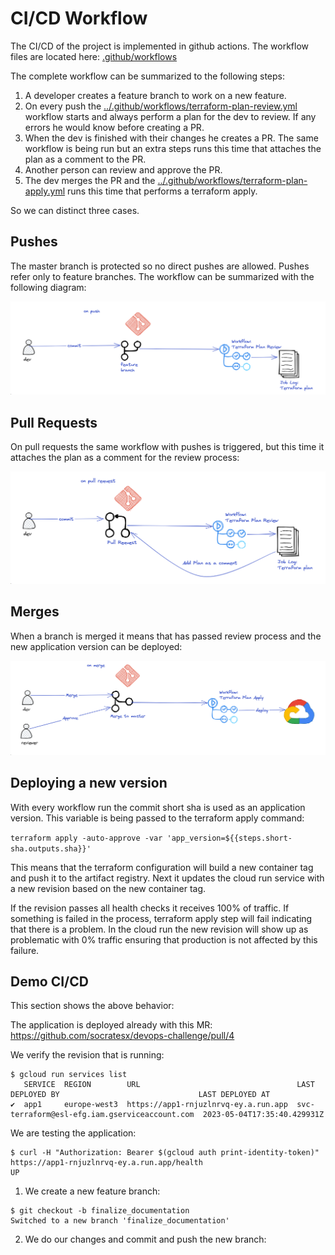 # CI/CD Workflow

The CI/CD of the project is implemented in github actions. The workflow files are located here: [.github/workflows](.github/workflows)

The complete workflow can be summarized to the following steps:
1. A developer creates a feature branch to work on a new feature.
2. On every push the [../.github/workflows/terraform-plan-review.yml](../.github/workflows/terraform-plan-review.yml) workflow 
starts and always perform a plan for the dev to review. If any errors he would know before creating a PR. 
3. When the dev is finished with their changes he creates a PR. The same workflow is being run but an extra steps runs
this time that attaches the plan as a comment to the PR.
4. Another person can review and approve the PR. 
5. The dev merges the PR and the [../.github/workflows/terraform-plan-apply.yml](../.github/workflows/terraform-plan-apply.yml) 
runs this time that performs a terraform apply.

So we can distinct three cases.

## Pushes

The master branch is protected so no direct pushes are allowed. Pushes refer only to feature branches. The workflow can 
be summarized with the following diagram:

![](CI-Workflow-on-push.png)

## Pull Requests

On pull requests the same workflow with pushes is triggered, but this time it attaches the plan as a comment for the
review process:

![](CI-Workflow-on-PR.png)

## Merges

When a branch is merged it means that has passed review process and the new application version can be deployed:

![](CI-Workflow-on-Merge.png)

## Deploying a new version

With every workflow run the commit short sha is used as an application version. This variable is being passed to the 
terraform apply command: 

`terraform apply -auto-approve -var 'app_version=${{steps.short-sha.outputs.sha}}'`

This means that the terraform configuration will build a new container tag and push it to the artifact registry. Next it
updates the cloud run service with a new revision based on the new container tag. 

If the revision passes all health checks it receives 100% of traffic. If something is failed in the process, terraform 
apply step will fail indicating that there is a problem. In the cloud run the new revision will show up as problematic
with 0% traffic ensuring that production is not affected by this failure.

## Demo CI/CD

This section shows the above behavior: 

The application is deployed already with this MR: 
https://github.com/socratesx/devops-challenge/pull/4

We verify the revision that is running:

```shell
$ gcloud run services list
   SERVICE  REGION        URL                                   LAST DEPLOYED BY                               LAST DEPLOYED AT
✔  app1     europe-west3  https://app1-rnjuzlnrvq-ey.a.run.app  svc-terraform@esl-efg.iam.gserviceaccount.com  2023-05-04T17:35:40.429931Z

```

We are testing the application: 

```shell
$ curl -H "Authorization: Bearer $(gcloud auth print-identity-token)" https://app1-rnjuzlnrvq-ey.a.run.app/health
UP
```

1. We create a new feature branch: 
```shell
$ git checkout -b finalize_documentation
Switched to a new branch 'finalize_documentation'

```

2. We do our changes and commit and push the new branch:
```shell

```